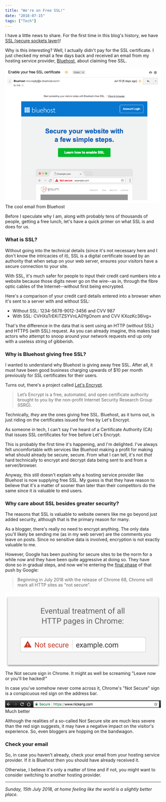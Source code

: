 ```yaml
---
title: "We're on Free SSL!"
date: "2018-07-15"
tags: ["Tech"]
---
```


I have a little news to share. For the first time in this blog's history, we have [SSL (secure sockets layer)](https://en.wikipedia.org/wiki/Transport_Layer_Security)!

Why is this interesting? Well, I actually didn't pay for the SSL certificate. I just checked my email a few days back and received an email from my hosting service provider, [Bluehost](https://www.bluehost.com/), about claiming free SSL.

![screenshot of bluehost email free ssl nick ang blog](images/bluehost-email-free-ssl-nick-ang-blog.png) The cool email from Bluehost

Before I speculate why I am, along with probably tens of thousands of people, getting a free lunch, let's have a quick primer on what SSL is and does for us.

### What is SSL?

Without going into the technical details (since it's not necessary here and I don't know the intricacies of it), SSL is a digital certificate issued by an authority that when setup on your web server, ensures your visitors have a secure connection to your site.

With SSL, it's much safer for people to input their credit card numbers into a website because those digits never go on the wire--as in, through the fibre optic cables of the Internet--without first being encrypted.

Here's a comparison of your credit card details entered into a browser when it's sent to a server with and without SSL:

- Without SSL: 1234-5678-9012-3456 and CVV 987
- With SSL: CVHXsTrEKiTZSYVnLA0YgOnom and CVV KXozKc36lvg=

That's the difference in the data that is sent using an HTTP (_without_ SSL) and HTTPS (_with_ SSL) request. As you can already imagine, this makes bad actors who attempt to snoop around your network requests end up only with a useless string of gibberish.

### Why is Bluehost giving free SSL?

I wanted to understand why Bluehost is giving away free SSL. After all, it must have been good business charging upwards of $10 per month previously for SSL certificates for their users.

Turns out, there's a project called [Let's Encrypt](https://letsencrypt.org/about/).

> Let’s Encrypt is a free, automated, and open certificate authority brought to you by the non-profit Internet Security Research Group (ISRG).

Technically, _they_ are the ones giving free SSL. Bluehost, as it turns out, is just riding on the certificates issued for free by Let's Encrypt.

As someone in tech, I can't say I've heard of a Certificate Authority (CA) that issues SSL certificates for free before Let's Encrypt.

This is probably the first time it's happening, and I'm delighted. I've always felt uncomfortable with services like Bluehost making a profit for making what should already be secure, secure. From what I can tell, it's not _that_ hard technically to encrypt and decrypt data being sent to and from a server/browser.

Anyway, this still doesn't explain why a hosting service provider like Bluehost is now supplying free SSL. My guess is that they have reason to believe that it's a matter of sooner than later than their competitors do the same since it _is_ valuable to end users.

### Why care about SSL besides greater security?

The reasons that SSL is valuable to website owners like me go beyond just added security, although that is the primary reason for many.

As a blogger, there's really no need to encrypt anything. The only data you'll likely be sending me (as in my web server) are the comments you leave on posts. Since no sensitive data is involved, encryption is not exactly valuable to me.

However, Google has been pushing for secure sites to be the norm for a while now and they have been quite aggressive at doing so. They have done so in gradual steps, and now we're entering the [final phase](https://security.googleblog.com/2018/02/a-secure-web-is-here-to-stay.html) of that push by Google:

> Beginning in July 2018 with the release of Chrome 68, Chrome will mark all HTTP sites as “not secure”.

![google not secure logo](images/google-not-secure-logo.png) The Not secure sign in Chrome. It might as well be screaming "Leave now or you'll be hacked!"

In case you've somehow never come across it, Chrome's "Not Secure" sign is a conspicuous red sign on the address bar.

![screenshot chrome secure logo nick ang blog](images/screenshot-chrome-secure-logo-nick-ang-blog.png) Much better

Although the realities of a so-called Not Secure site are much less severe than the red sign suggests, it may have a negative impact on the visitor's experience. So, even bloggers are hopping on the bandwagon.

### Check your email

So, in case you haven't already, check your email from your hosting service provider. If it is Bluehost then you should have already received it.

Otherwise, I believe it's only a matter of time and if not, you might want to consider switching to another hosting provider.

* * *

_Sunday, 15th July 2018, at home feeling like the world is a slightly better place._

